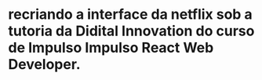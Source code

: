 # recriando a interface da netflix sob a tutoria da Didital Innovation do curso de Impulso Impulso React Web Developer.
